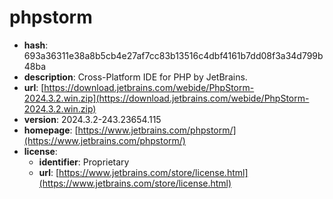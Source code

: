 # phpstorm

- **hash**: 693a36311e38a8b5cb4e27af7cc83b13516c4dbf4161b7dd08f3a34d799b48ba
- **description**: Cross-Platform IDE for PHP by JetBrains.
- **url**: [https://download.jetbrains.com/webide/PhpStorm-2024.3.2.win.zip](https://download.jetbrains.com/webide/PhpStorm-2024.3.2.win.zip)
- **version**: 2024.3.2-243.23654.115
- **homepage**: [https://www.jetbrains.com/phpstorm/](https://www.jetbrains.com/phpstorm/)
- **license**:
  - **identifier**: Proprietary
  - **url**: [https://www.jetbrains.com/store/license.html](https://www.jetbrains.com/store/license.html)

